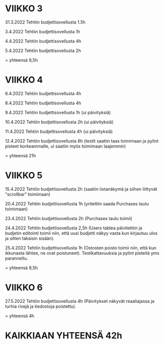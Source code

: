 # VIIKKO 3

31.3.2022 Tehtiin budjettisovellusta 1.5h
 
3.4.2022 Tehtiin budjettisovellusta 1h

4.4.2022 Tehtiin budjettisovellusta 4h

5.4.2022 Tehtiin budjettisovellusta 2h

= yhteensä 8,5h

# VIIKKO 4

6.4.2022 Tehtiin budjettisovellusta 4h

8.4.2022 Tehtiin budjettisovellusta 4h

9.4.2022 Tehtiin budjettisovellusta 1h (ui päivityksiä)

10.4.2022 Tehtiin budjettisovellusta 2h (ui päivityksiä)

11.4.2022 Tehtiin budjettisovellusta 4h (ui päivityksiä)

12.4.2022 Tehtiin budjettisovellusta 6h (testit saatiin taas toimimaan ja pylint pisteet korkeammalle, ui saatiin myös toimimaan laajemmin)

= yhteensä 21h

# VIIKKO 5
15.4.2022 Tehtiin budjettisovellusta 2h (saatiin listanäkymä ja siihen liittyvät "scrollbar" toimimaan)

20.4.2022 Tehtiin budjettisovellusta 1h (yritettiin saada Purchases taulu toimimaan)

23.4.2022 Tehtiin budjettisovellusta 2h (Purchases taulu toimii)

24.4.2022 Tehtiin budjettisovellusta 2,5h (Users tablea päivitettiin ja budjetin editointi toimii niin, että uusi budjetti näkyy vasta kun kirjautuu ulos ja sitten takaisin sisään).

25.4.2022 Tehtiin budjettisovellusta 1h (Ostosten poisto toimii niin, että kun ikkunasta lähtee, ne ovat poistuneet). Testikattavuuksia ja pylint pisteitä yms paranneltu.

= yhteensä 8,5h

# VIIKKO 6

27.5.2022 Tehtiin budjettisovellusta 4h (Päivitykset näkyvät reaaliajassa ja turhia rivejä ja tiedostoja poistettu).

= yhteensä 4h


# KAIKKIAAN YHTEENSÄ 42h
